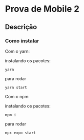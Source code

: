 # Prova de Mobile 2

## Descrição

### Como instalar

Com o yarn: 

instalando os pacotes:
```shell
yarn 
```
para rodar 
```shell
yarn start
```

Com o npm

instalando os pacotes:
```shell
npm i  
```
para rodar 

```shell
npx expo start
```